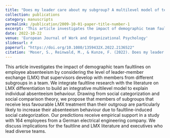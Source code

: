 ```yaml
---
title: "Does my leader care about my subgroup? A multilevel model of team faultlines, LMX quality, and employee absenteeism"
collection: publications
category: manuscripts
permalink: /publication/2009-10-01-paper-title-number-1
excerpt: 'This article investigates the impact of demographic team faultlines on employee absenteeism by considering the level of leader-member exchange (LMX) that supervisors develop with members from different subgroups in a team. We integrate faultline research with the literature on LMX differentiation to build an integrative multilevel model to explain individual absenteeism behaviour. Drawing from social categorization and social comparison theory, we propose that members of subgroups that receive less favourable LMX treatment than their outgroup are particularly likely to increase their absenteeism behaviour due to faultline-induced social categorization. Our predictions receive empirical support in a study with 164 employees from a German electrical engineering company. We discuss implications for the faultline and LMX literature and executives who lead diverse teams.'
date: 2022-10-22
venue: 'European Journal of Work and Organizational Psychology'
slidesurl: #
paperurl: "https://doi.org/10.1080/1359432X.2022.2136522"
citation: 'Moser, S., Reinwald, M., & Kunze, F. (2022). Does my leader care about my subgroup? A multilevel model of team faultlines, LMX quality, and employee absenteeism. <i>European Journal of Work and Organizational Psychology</i>, 32(2), 234–244. https://doi.org/10.1080/1359432X.2022.2136522'
---
```


This article investigates the impact of demographic team faultlines on employee absenteeism by considering the level of leader-member exchange (LMX) that supervisors develop with members from different subgroups in a team. We integrate faultline research with the literature on LMX differentiation to build an integrative multilevel model to explain individual absenteeism behaviour. Drawing from social categorization and social comparison theory, we propose that members of subgroups that receive less favourable LMX treatment than their outgroup are particularly likely to increase their absenteeism behaviour due to faultline-induced social categorization. Our predictions receive empirical support in a study with 164 employees from a German electrical engineering company. We discuss implications for the faultline and LMX literature and executives who lead diverse teams.

